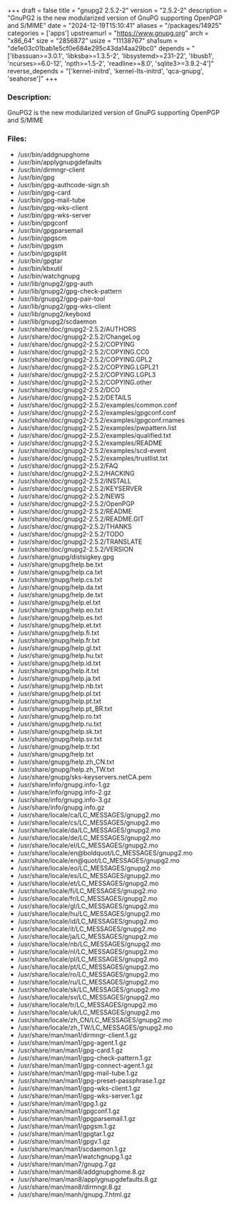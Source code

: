 +++
draft = false
title = "gnupg2 2.5.2-2"
version = "2.5.2-2"
description = "GnuPG2 is the new modularized version of GnuPG supporting OpenPGP and S/MIME"
date = "2024-12-19T15:10:41"
aliases = "/packages/14925"
categories = ['apps']
upstreamurl = "https://www.gnupg.org"
arch = "x86_64"
size = "2856872"
usize = "11138767"
sha1sum = "de1e03c01bab1e5cf0e684e295c43da14aa29bc0"
depends = "['libassuan>=3.0.1', 'libksba>=1.3.5-2', 'libsystemd>=231-22', 'libusb1', 'ncurses>=6.0-12', 'npth>=1.5-2', 'readline>=8.0', 'sqlite3>=3.9.2-4']"
reverse_depends = "['kernel-initrd', 'kernel-lts-initrd', 'qca-gnupg', 'seahorse']"
+++
### Description: 
GnuPG2 is the new modularized version of GnuPG supporting OpenPGP and S/MIME

### Files: 
* /usr/bin/addgnupghome
* /usr/bin/applygnupgdefaults
* /usr/bin/dirmngr-client
* /usr/bin/gpg
* /usr/bin/gpg-authcode-sign.sh
* /usr/bin/gpg-card
* /usr/bin/gpg-mail-tube
* /usr/bin/gpg-wks-client
* /usr/bin/gpg-wks-server
* /usr/bin/gpgconf
* /usr/bin/gpgparsemail
* /usr/bin/gpgscm
* /usr/bin/gpgsm
* /usr/bin/gpgsplit
* /usr/bin/gpgtar
* /usr/bin/kbxutil
* /usr/bin/watchgnupg
* /usr/lib/gnupg2/gpg-auth
* /usr/lib/gnupg2/gpg-check-pattern
* /usr/lib/gnupg2/gpg-pair-tool
* /usr/lib/gnupg2/gpg-wks-client
* /usr/lib/gnupg2/keyboxd
* /usr/lib/gnupg2/scdaemon
* /usr/share/doc/gnupg2-2.5.2/AUTHORS
* /usr/share/doc/gnupg2-2.5.2/ChangeLog
* /usr/share/doc/gnupg2-2.5.2/COPYING
* /usr/share/doc/gnupg2-2.5.2/COPYING.CC0
* /usr/share/doc/gnupg2-2.5.2/COPYING.GPL2
* /usr/share/doc/gnupg2-2.5.2/COPYING.LGPL21
* /usr/share/doc/gnupg2-2.5.2/COPYING.LGPL3
* /usr/share/doc/gnupg2-2.5.2/COPYING.other
* /usr/share/doc/gnupg2-2.5.2/DCO
* /usr/share/doc/gnupg2-2.5.2/DETAILS
* /usr/share/doc/gnupg2-2.5.2/examples/common.conf
* /usr/share/doc/gnupg2-2.5.2/examples/gpgconf.conf
* /usr/share/doc/gnupg2-2.5.2/examples/gpgconf.rnames
* /usr/share/doc/gnupg2-2.5.2/examples/pwpattern.list
* /usr/share/doc/gnupg2-2.5.2/examples/qualified.txt
* /usr/share/doc/gnupg2-2.5.2/examples/README
* /usr/share/doc/gnupg2-2.5.2/examples/scd-event
* /usr/share/doc/gnupg2-2.5.2/examples/trustlist.txt
* /usr/share/doc/gnupg2-2.5.2/FAQ
* /usr/share/doc/gnupg2-2.5.2/HACKING
* /usr/share/doc/gnupg2-2.5.2/INSTALL
* /usr/share/doc/gnupg2-2.5.2/KEYSERVER
* /usr/share/doc/gnupg2-2.5.2/NEWS
* /usr/share/doc/gnupg2-2.5.2/OpenPGP
* /usr/share/doc/gnupg2-2.5.2/README
* /usr/share/doc/gnupg2-2.5.2/README.GIT
* /usr/share/doc/gnupg2-2.5.2/THANKS
* /usr/share/doc/gnupg2-2.5.2/TODO
* /usr/share/doc/gnupg2-2.5.2/TRANSLATE
* /usr/share/doc/gnupg2-2.5.2/VERSION
* /usr/share/gnupg/distsigkey.gpg
* /usr/share/gnupg/help.be.txt
* /usr/share/gnupg/help.ca.txt
* /usr/share/gnupg/help.cs.txt
* /usr/share/gnupg/help.da.txt
* /usr/share/gnupg/help.de.txt
* /usr/share/gnupg/help.el.txt
* /usr/share/gnupg/help.eo.txt
* /usr/share/gnupg/help.es.txt
* /usr/share/gnupg/help.et.txt
* /usr/share/gnupg/help.fi.txt
* /usr/share/gnupg/help.fr.txt
* /usr/share/gnupg/help.gl.txt
* /usr/share/gnupg/help.hu.txt
* /usr/share/gnupg/help.id.txt
* /usr/share/gnupg/help.it.txt
* /usr/share/gnupg/help.ja.txt
* /usr/share/gnupg/help.nb.txt
* /usr/share/gnupg/help.pl.txt
* /usr/share/gnupg/help.pt.txt
* /usr/share/gnupg/help.pt_BR.txt
* /usr/share/gnupg/help.ro.txt
* /usr/share/gnupg/help.ru.txt
* /usr/share/gnupg/help.sk.txt
* /usr/share/gnupg/help.sv.txt
* /usr/share/gnupg/help.tr.txt
* /usr/share/gnupg/help.txt
* /usr/share/gnupg/help.zh_CN.txt
* /usr/share/gnupg/help.zh_TW.txt
* /usr/share/gnupg/sks-keyservers.netCA.pem
* /usr/share/info/gnupg.info-1.gz
* /usr/share/info/gnupg.info-2.gz
* /usr/share/info/gnupg.info-3.gz
* /usr/share/info/gnupg.info.gz
* /usr/share/locale/ca/LC_MESSAGES/gnupg2.mo
* /usr/share/locale/cs/LC_MESSAGES/gnupg2.mo
* /usr/share/locale/da/LC_MESSAGES/gnupg2.mo
* /usr/share/locale/de/LC_MESSAGES/gnupg2.mo
* /usr/share/locale/el/LC_MESSAGES/gnupg2.mo
* /usr/share/locale/en@boldquot/LC_MESSAGES/gnupg2.mo
* /usr/share/locale/en@quot/LC_MESSAGES/gnupg2.mo
* /usr/share/locale/eo/LC_MESSAGES/gnupg2.mo
* /usr/share/locale/es/LC_MESSAGES/gnupg2.mo
* /usr/share/locale/et/LC_MESSAGES/gnupg2.mo
* /usr/share/locale/fi/LC_MESSAGES/gnupg2.mo
* /usr/share/locale/fr/LC_MESSAGES/gnupg2.mo
* /usr/share/locale/gl/LC_MESSAGES/gnupg2.mo
* /usr/share/locale/hu/LC_MESSAGES/gnupg2.mo
* /usr/share/locale/id/LC_MESSAGES/gnupg2.mo
* /usr/share/locale/it/LC_MESSAGES/gnupg2.mo
* /usr/share/locale/ja/LC_MESSAGES/gnupg2.mo
* /usr/share/locale/nb/LC_MESSAGES/gnupg2.mo
* /usr/share/locale/nl/LC_MESSAGES/gnupg2.mo
* /usr/share/locale/pl/LC_MESSAGES/gnupg2.mo
* /usr/share/locale/pt/LC_MESSAGES/gnupg2.mo
* /usr/share/locale/ro/LC_MESSAGES/gnupg2.mo
* /usr/share/locale/ru/LC_MESSAGES/gnupg2.mo
* /usr/share/locale/sk/LC_MESSAGES/gnupg2.mo
* /usr/share/locale/sv/LC_MESSAGES/gnupg2.mo
* /usr/share/locale/tr/LC_MESSAGES/gnupg2.mo
* /usr/share/locale/uk/LC_MESSAGES/gnupg2.mo
* /usr/share/locale/zh_CN/LC_MESSAGES/gnupg2.mo
* /usr/share/locale/zh_TW/LC_MESSAGES/gnupg2.mo
* /usr/share/man/man1/dirmngr-client.1.gz
* /usr/share/man/man1/gpg-agent.1.gz
* /usr/share/man/man1/gpg-card.1.gz
* /usr/share/man/man1/gpg-check-pattern.1.gz
* /usr/share/man/man1/gpg-connect-agent.1.gz
* /usr/share/man/man1/gpg-mail-tube.1.gz
* /usr/share/man/man1/gpg-preset-passphrase.1.gz
* /usr/share/man/man1/gpg-wks-client.1.gz
* /usr/share/man/man1/gpg-wks-server.1.gz
* /usr/share/man/man1/gpg.1.gz
* /usr/share/man/man1/gpgconf.1.gz
* /usr/share/man/man1/gpgparsemail.1.gz
* /usr/share/man/man1/gpgsm.1.gz
* /usr/share/man/man1/gpgtar.1.gz
* /usr/share/man/man1/gpgv.1.gz
* /usr/share/man/man1/scdaemon.1.gz
* /usr/share/man/man1/watchgnupg.1.gz
* /usr/share/man/man7/gnupg.7.gz
* /usr/share/man/man8/addgnupghome.8.gz
* /usr/share/man/man8/applygnupgdefaults.8.gz
* /usr/share/man/man8/dirmngr.8.gz
* /usr/share/man/manh/gnupg.7.html.gz

